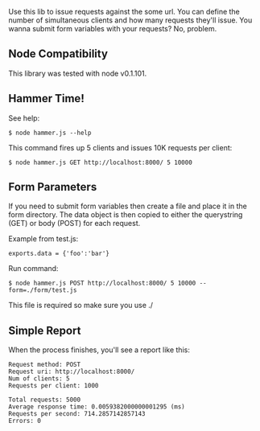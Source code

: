 Use this lib to issue requests against the some url. You can define the number of simultaneous clients and how many requests they'll issue. You wanna submit form variables with your requests? No, problem.

## Node Compatibility

This library was tested with node v0.1.101.

## Hammer Time!

See help: 

	$ node hammer.js --help 

This command fires up 5 clients and issues 10K requests per client:

	$ node hammer.js GET http://localhost:8000/ 5 10000

## Form Parameters
If you need to submit form variables then create a file and place it in the form directory. The data object is then copied to either the querystring (GET) or body (POST) for each request.
	
Example from test.js: 

	exports.data = {'foo':'bar'}

Run command: 

	$ node hammer.js POST http://localhost:8000/ 5 10000 --form=./form/test.js
	
This file is required so make sure you use ./

## Simple Report
When the process finishes, you'll see a report like this:

	Request method: POST
	Request uri: http://localhost:8000/
	Num of clients: 5
	Requests per client: 1000

	Total requests: 5000
	Average response time: 0.0059382000000001295 (ms)
	Requests per second: 714.2857142857143
	Errors: 0
